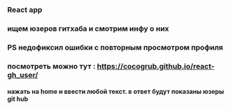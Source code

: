 ### React app

### ищем юзеров гитхаба и смотрим инфу о них

### PS недофиксил ошибки с повторным просмотром профиля

### посмотреть можно тут : https://cocogrub.github.io/react-gh_user/

#### нажать на home и ввести любой текст. в ответ будут показаны юзеры git hub
